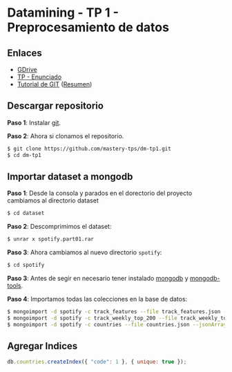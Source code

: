 # Datamining  - TP 1 - Preprocesamiento de datos

## Enlaces
*  [GDrive](https://drive.google.com/drive/folders/1CxpEWQaq4qme6IQqG70N6eD2KVy7kMdt?usp=sharing)
*  [TP - Enunciado](https://github.com/mastery-tps/dm-tp1/blob/main/docs/enunciado-tp.pdf)
*  [Tutorial de GIT](https://youtu.be/kEPF-MWGq1w) ([Resumen](https://youtu.be/kEPF-MWGq1w?t=1031))

## Descargar repositorio

**Paso 1**: Instalar [git](https://git-scm.com/downloads).

**Paso 2**:  Ahora si  clonamos el repositorio.

```bash
$ git clone https://github.com/mastery-tps/dm-tp1.git
$ cd dm-tp1
```

## Importar dataset a mongodb

**Paso 1**: Desde la consola y parados en el dorectorio del proyecto cambiamos al directorio dataset

```bash
$ cd dataset
```

**Paso 2**: Descomprimimos el dataset:

```bash
$ unrar x spotify.part01.rar
```

**Paso 3**: Ahora cambiamos al nuevo directorio `spotify`:

```bash
$ cd spotify
```
**Paso 3**: Antes de segir en necesario tener instalado [mongodb](https://www.mongodb.com/try/download/community) y [mongodb-tools](https://www.mongodb.com/try/download/database-tools).

**Paso 4**: Importamos todas las colecciones en la base de datos:

```bash
$ mongoimport -d spotify -c track_features --file track_features.json --jsonArray
$ mongoimport -d spotify -c track_weekly_top_200 --file track_weekly_top_200.json --jsonArray
$ mongoimport -d spotify -c countries --file countries.json --jsonArray
```

## Agregar Indices

```javascript
db.countries.createIndex({ "code": 1 }, { unique: true });
```



